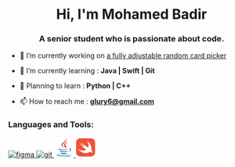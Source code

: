 <h1 align="center">Hi, I'm Mohamed Badir</h1>
<h3 align="center">A senior student who is passionate about code.</h3>

- 🔭 I’m currently working on [a fully adjustable random card picker](https://github.com/wtvr4/Random-Card-Picker)

- 🌱 I’m currently learning : **Java | Swift | Git**

- 👀 Planning to learn : **Python | C++**

- 📫 How to reach me : **glury6@gmail.com**

<h3 align="left">Languages and Tools:</h3>
<p align="left"> <a href="https://www.figma.com/" target="_blank" rel="noreferrer"> <img src="https://www.vectorlogo.zone/logos/figma/figma-icon.svg" alt="figma" width="40" height="40"/> </a> <a href="https://git-scm.com/" target="_blank" rel="noreferrer"> <img src="https://www.vectorlogo.zone/logos/git-scm/git-scm-icon.svg" alt="git" width="40" height="40"/> </a> <a href="https://www.java.com" target="_blank" rel="noreferrer"> <img src="https://raw.githubusercontent.com/devicons/devicon/master/icons/java/java-original.svg" alt="java" width="40" height="40"/> </a> <a href="https://developer.apple.com/swift/" target="_blank" rel="noreferrer"> <img src="https://raw.githubusercontent.com/devicons/devicon/master/icons/swift/swift-original.svg" alt="swift" width="40" height="40"/> </a> </p>
